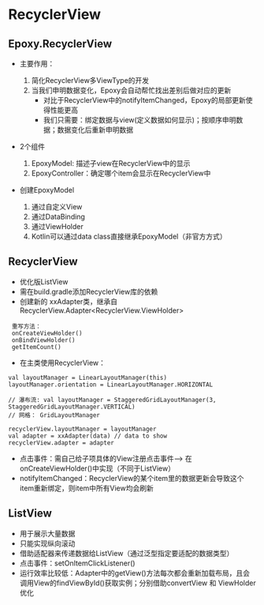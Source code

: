 # RecyclerView

## Epoxy.RecyclerView
- 主要作用：
    1. 简化RecyclerView多ViewType的开发
    2. 当我们申明数据变化，Epoxy会自动帮忙找出差别后做对应的更新
        - 对比于RecyclerView中的notifyItemChanged，Epoxy的局部更新使得性能更高
        - 我们只需要：绑定数据与view(定义数据如何显示)；按顺序申明数据；数据变化后重新申明数据

- 2个组件
    1. EpoxyModel: 描述子view在RecyclerView中的显示
    2. EpoxyController：确定哪个item会显示在RecyclerView中

- 创建EpoxyModel
    1. 通过自定义View
    2. 通过DataBinding
    3. 通过ViewHolder
    4. Kotlin可以通过data class直接继承EpoxyModel（非官方方式）

## RecyclerView
- 优化版ListView
- 需在build.gradle添加RecyclerView库的依赖
- 创建新的 xxAdapter类，继承自RecyclerView.Adapter<RecyclerView.ViewHolder>
```
 重写方法：
 onCreateViewHolder()
 onBindViewHolder()
 getItemCount()
```
- 在主类使用RecyclerView：
```
val layoutManager = LinearLayoutManager(this)
layoutManager.orientation = LinearLayoutManager.HORIZONTAL

// 瀑布流: val layoutManager = StaggeredGridLayoutManager(3, StaggeredGridLayoutManager.VERTICAL)
// 网格： GridLayoutManager

recyclerView.layoutManager = layoutManager
val adapter = xxAdapter(data) // data to show
recyclerView.adapter = adapter
```
- 点击事件：需自己给子项具体的View注册点击事件--> 在onCreateViewHolder()中实现（不同于ListView）
- notifyItemChanged：RecyclerView的某个item里的数据更新会导致这个item重新绑定，则item中所有View均会刷新

## ListView
- 用于展示大量数据
- 只能实现纵向滚动
- 借助适配器来传递数据给ListView（通过泛型指定要适配的数据类型）
- 点击事件：setOnItemClickListener()
- 运行效率比较低：Adapter中的getView()方法每次都会重新加载布局，且会调用View的findViewById()获取实例；分别借助convertView 和 ViewHolder优化
